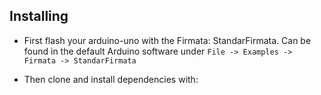 
## Installing

- First flash your arduino-uno with the Firmata: StandarFirmata. Can be found in the default Arduino software under `File -> Examples -> Firmata -> StandarFirmata`

- Then clone and install dependencies with:
